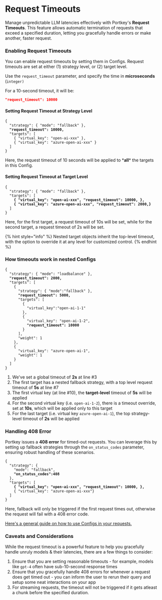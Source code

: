 # Request Timeouts

Manage unpredictable LLM latencies effectively with Portkey's **Request Timeouts**. This feature allows automatic termination of requests that exceed a specified duration, letting you gracefully handle errors or make another, faster request.&#x20;

### Enabling Request Timeouts

You can enable request timeouts by setting them in Configs. Request timeouts are set at either (1) strategy level, or (2) target level.

Use the `request_timeout` parameter, and specify the time in **microseconds** (`integer)`&#x20;

For a 10-second timeout, it will be:

```json
"request_timeout": 10000
```

#### Setting Request Timeout at Strategy Level

<pre class="language-json"><code class="lang-json">{
  "strategy": { "mode": "fallback" },
<strong>  "request_timeout": 10000,
</strong>  "targets": [
    { "virtual_key": "open-ai-xxx" },
    { "virtual_key": "azure-open-ai-xxx" }
  ]
}
</code></pre>

Here, the request timeout of 10 seconds will be applied to \***all**\* the targets in this Config.

#### Setting Request Timeout at Target Level

<pre class="language-json"><code class="lang-json">{
  "strategy": { "mode": "fallback" },
  "targets": [
<strong>    { "virtual_key": "open-ai-xxx", "request_timeout": 10000, },
</strong><strong>    { "virtual_key": "azure-open-ai-xxx", "request_timeout": 2000,}
</strong>  ]
}
</code></pre>

Here, for the first target, a request timeout of 10s will be set, while for the second target, a request timeout of 2s will be set.

{% hint style="info" %}
Nested target objects inherit the top-level timeout, with the option to override it at any level for customized control.
{% endhint %}

### How timeouts work in nested Configs

<pre class="language-json" data-line-numbers><code class="lang-json">{
  "strategy": { "mode": "loadbalance" },
<strong>  "request_timeout": 2000,
</strong>  "targets": [
    {
      "strategy": { "mode":"fallback" },
<strong>      "request_timeout": 5000,
</strong>      "targets": [
        {
          "virtual_key":"open-ai-1-1"
        },
        {
          "virtual_key": "open-ai-1-2",
<strong>          "request_timeout": 10000
</strong>        }
      ],
      "weight": 1        
    },
    { 
      "virtual_key": "azure-open-ai-1", 
      "weight": 1
    }
  ]
}
</code></pre>

1. We've set a global timeout of **2s** at line #3
2. The first target has a nested fallback strategy, with a top level request timeout of **5s** at line #7
3. The first virtual key (at line #10), the **target-level** timeout of **5s** will be applied
4. For the second virtual key (i.e. `open-ai-1-2`), there is a timeout override, set at **10s**, which will be applied only to this target
5. For the last target (i.e. virtual key `azure-open-ai-1`), the top strategy-level timeout of **2s** will be applied

### Handling 408 Error

Portkey issues a **408 error** for timed-out requests. You can leverage this by setting up fallback strategies through the `on_status_codes` parameter, ensuring robust handling of these scenarios.

<pre><code>{
  "strategy": {
    "mode": "fallback",
<strong>    "on_status_codes":408
</strong>  },
  "targets": [
<strong>    { "virtual_key": "open-ai-xxx", "request_timeout": 10000, },
</strong>    { "virtual_key": "azure-open-ai-xxx"}
  ]
}
</code></pre>

Here, fallback will only be triggered if the first request times out, otherwise the request will fail with a 408 error code.

[Here's a general guide on how to use Configs in your requests.](configs.md)

### Caveats and Considerations

While the request timeout is a powerful feature to help you gracefully handle unruly models & their latencies, there are a few things to consider:

1. Ensure that you are setting reasonable timeouts - for example, models like `gpt-4` often have sub-10-second response times
2. Ensure that you gracefully handle 408 errors for whenever a request does get timed out - you can inform the user to rerun their query and setup some neat interactions on your app
3. For streaming requests, the timeout will not be triggered if it gets atleast a chunk before the specified duration.
